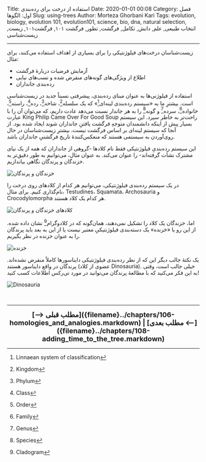 Title: استفاده از درخت برای رده‌بندی
Date: 2020-01-01 00:08
Category: فصل اول: الگوها
Slug: using-trees
Author: Morteza Ghorbani Kari
Tags: evolution, biology, evolution 101, evolution101, science, bio, dna, natural selection, انتخاب طبیعی, علم, دانش, تکامل, فرگشت, تطور, فرگشت ۱۰۱, فرگشت۱۰۱, زیست, زیست‌شناسی

------
زیست‌شناسان درخت‌های فیلوژنتیکی را برای بسیاری از اهداف استفاده می‌کنند، برای مثال:

- آزمایش فرضیات دربارهٔ فرگشت
- اطلاع از ویژگی‌های گونه‌های منقرض شده و نسب‌های نیایی
- رده‌بندی جانداران

استفاده از فیلوژنی‌ها به عنوان مبنای رده‌بندی، پیشرفتی نسبتاً جدید در زیست‌شناسی است. بیشترِ ما به «سیستم رده‌بندی لینه‌ای[^۱]» که یک سلسله[^۲]، شاخه[^۳]، رده[^۴]، راسته[^۵]، خانواده[^۶]، سرده[^۷] و گونه[^۸] را به هر جاندار نسبت می‌دهد عادت داریم، که می‌توان آن را با عبارت               King Philip Came Over For Good Soup راحت‌تر به خاطر سپرد. این سیستم بسیار پیش از اینکه دانشمندان متوجهِ فرگشت یافتنِ جانداران شوند ایجاد شده بود. از آنجا که سیستم لینه‌ای بر اساس فرگشت نیست، بیشترِ زیست‌شناسان در حال روی‌آوردن به سیستمی هستند که منعکس‌کنندهٔ تاریخ فرگشتیِ جانداران باشد.

این سیستم رده‌بندیِ فیلوژنتیکی فقط نام کلادها -گروهی از جانداران که همه از یک نیای مشترک نشأت گرفته‌اند- را عنوان می‌کند. به عنوان مثال، می‌توانیم به طور دقیق‌تر به خزندگان و پرندگان نگاهی بیاندازیم.

![خزندگان و پرندگان]({static}/images/10-1.gif)

در یک سیستم رده‌بندی فیلوژنتیکی، می‌توانیم هر کدام از کلادهای روی درخت را نام‌گذاری کنیم. برای مثال، Testudines، Squamata، Archosauria و Crocodylomorpha هر کدام یک کلاد هستند.

![کلادهای خزندگان و پرندگان]({static}/images/10-2.gif)

اما، خزندگان یک کلاد را تشکیل نمی‌دهند، همان‌گونه که در کلادوگرام[^۹] نشان داده شده. از این رو یا «خزنده» یک دسته‌بندی فیلوژنتیکیِ معتبر نیست یا از این به بعد باید پرندگان را به عنوان خزنده در نظر بگیریم.

![خزنده]({static}/images/10-3.gif)

یک نکتهٔ جالب دیگر این که از نظر رده‌بندی فیلوژنتیکی دایناسورها کاملاً منقرض نشده‌اند. پرندگان در واقع دایناسور هستند (عضوی از کلاد Dinosauria). خیلی جالب است، وقتی به این فکر می‌کنید که با مطالعهٔ پرندگان می‌توانید در مورد تی‌رکس اطلاعات کسب کنید!

![Dinosauria]({static}/images/10-4.gif)

<br>

[^۱]: Linnaean system of classification
[^۲]: Kingdom
[^۳]: Phylum
[^۴]: Class
[^۵]: Order
[^۶]: Family
[^۷]: Genus
[^۸]: Species
[^۹]: Cladogram

------
<center>
    <font size="4">
        <b>
            [⟶ مطلب قبلی]({filename}../chapters/106-homologies_and_analogies.markdown) | [مطلب بعدی ⟵]({filename}../chapters/108-adding_time_to_the_tree.markdown) 
        </b>
    </font>
</center>